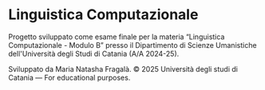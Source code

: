 # Linguistica Computazionale
Progetto sviluppato come esame finale per la materia “Linguistica Computazionale - Modulo B” presso il Dipartimento di Scienze Umanistiche dell'Università degli Studi di Catania (A/A 2024-25). 




Sviluppato da Maria Natasha Fragalà.
© 2025 Università degli studi di Catania — For educational purposes.
